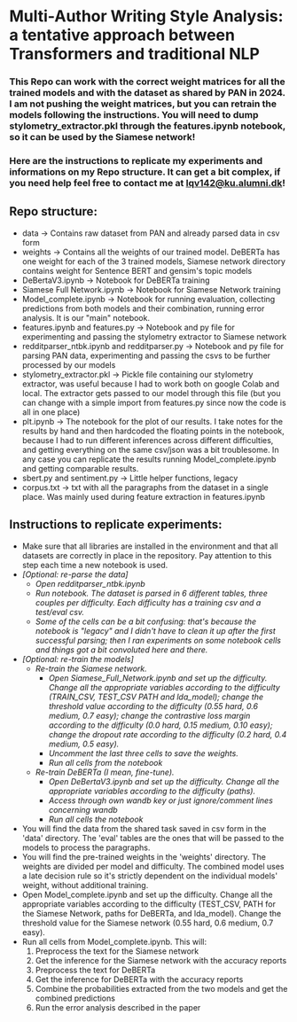 # Multi-Author Writing Style Analysis: a tentative approach between Transformers and traditional NLP

### This Repo can work with the correct weight matrices for all the trained models and with the dataset as shared by PAN in 2024. I am not pushing the weight matrices, but you can retrain the models following the instructions. You will need to dump stylometry_extractor.pkl through the features.ipynb notebook, so it can be used by the Siamese network!

### Here are the instructions to replicate my experiments and informations on my Repo structure. It can get a bit complex, if you need help feel free to contact me at lqv142@ku.alumni.dk! 

## Repo structure:

* data -> Contains raw dataset from PAN and already parsed data in csv form 
* weights -> Contains all the weights of our trained model. DeBERTa has one weight for each of the 3 trained models, Siamese network directory contains weight for Sentence BERT and gensim's topic models
* DeBertaV3.ipynb -> Notebook for DeBERTa training
* Siamese Full Network.ipynb -> Notebook for Siamese Network training
* Model_complete.ipynb -> Notebook for running evaluation, collecting predictions from both models and their combination, running error analysis. It is our "main" notebook. 
* features.ipynb and features.py -> Notebook and py file for experimenting and passing the stylometry extractor to Siamese network
* redditparser_ntbk.ipynb and redditparser.py -> Notebook and py file for parsing PAN data, experimenting and passing the csvs to be further processed by our models
* stylometry_extractor.pkl -> Pickle file containing our stylometry extractor, was useful because I had to work both on google Colab and local. The extractor gets passed to our model through this file (but you can change with a simple import from features.py since now the code is all in one place)
* plt.ipynb -> The notebook for the plot of our results. I take notes for the results by hand and then hardcoded the floating points in the notebook, because I had to run different inferences across different difficulties, and getting everything on the same csv/json was a bit troublesome. In any case you can replicate the results running Model_complete.ipynb and getting comparable results.  
* sbert.py and sentiment.py -> Little helper functions, legacy 
* corpus.txt -> txt with all the paragraphs from the dataset in a single place. Was mainly used during feature extraction in features.ipynb

## Instructions to replicate experiments:

* Make sure that all libraries are installed in the environment and that all datasets are correctly in place in the repository. Pay attention to this step each time a new notebook is used. 
* _[Optional: re-parse the data]_
    * _Open redditparser_ntbk.ipynb_
    * _Run notebook. The dataset is parsed in 6 different tables, three couples per difficulty. Each difficulty has a training csv and a test/eval csv._
    * _Some of the cells can be a bit confusing: that's because the notebook is "legacy" and I didn't have to clean it up after the first successful parsing; then I ran experiments on some notebook cells and things got a bit convoluted here and there._
* _[Optional: re-train the models]_
    * _Re-train the Siamese network._ 
        * _Open Siamese_Full_Network.ipynb and set up the difficulty. Change all the appropriate variables according to the difficulty (TRAIN_CSV, TEST_CSV PATH and lda_model); change the threshold value according to the difficulty (0.55 hard, 0.6 medium, 0.7 easy); change the contrastive loss margin according to the difficulty (0.0 hard, 0.15 medium, 0.10 easy); change the dropout rate according to the difficulty (0.2 hard, 0.4 medium, 0.5 easy)._
        * _Uncomment the last three cells to save the weights._
        * _Run all cells from the notebook_ 
    * _Re-train DeBERTa (I mean, fine-tune)._
        * _Open DeBertaV3.ipynb and set up the difficulty. Change all the appropriate variables according to the difficulty (paths)._
        * _Access through own wandb key or just ignore/comment lines concerning wandb_
        * _Run all cells the notebook_
* You will find the data from the shared task saved in csv form in the 'data' directory. The 'eval' tables are the ones that will be passed to the models to process the paragraphs.
* You will find the pre-trained weights in the 'weights' directory. The weights are divided per model and difficulty. The combined model uses a late decision rule so it's strictly dependent on the individual models' weight, without additional training.
* Open Model_complete.ipynb and set up the difficulty. Change all the appropriate variables according to the difficulty (TEST_CSV, PATH for the Siamese Network, paths for DeBERTa, and lda_model). Change the threshold value for the Siamese network (0.55 hard, 0.6 medium, 0.7 easy).
* Run all cells from Model_complete.ipynb. This will:
    1. Preprocess the text for the Siamese network
    2. Get the inference for the Siamese network with the accuracy reports
    3. Preprocess the text for DeBERTa 
    4. Get the inference for DeBERTa with the accuracy reports
    5. Combine the probabilities extracted from the two models and get the combined predictions
    6. Run the error analysis described in the paper